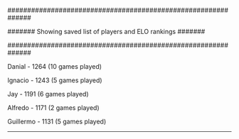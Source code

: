 ##############################################################

####### Showing saved list of players and ELO rankings #######

##############################################################


Danial - 1264 (10 games played)


Ignacio - 1243 (5 games played)


Jay - 1191 (6 games played)


Alfredo - 1171 (2 games played)


Guillermo - 1131 (5 games played)



--------------------------------------------------------------

